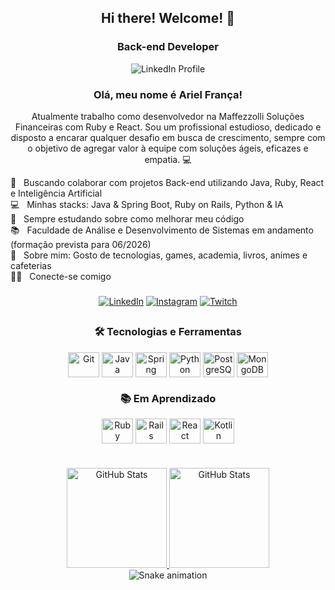 <div align="center">

## Hi there! Welcome! 👋
### Back-end Developer

![LinkedIn Profile](https://github.com/ArielVinis/ArielVinis/assets/89565617/cb88f6bf-d36f-4f8f-8bc2-21e4cd0bd416)

### Olá, meu nome é Ariel França!
Atualmente trabalho como desenvolvedor na Maffezzolli Soluções Financeiras com Ruby e React. 
Sou um profissional estudioso, dedicado e disposto a encarar qualquer desafio em busca de crescimento, sempre com o objetivo de agregar valor à equipe com soluções ágeis, eficazes e empatia. 💻

</div>

<div>
  💜 &nbsp; Buscando colaborar com projetos Back-end utilizando Java, Ruby, React e Inteligência Artificial
  <br/> 💻 &nbsp; Minhas stacks: Java & Spring Boot, Ruby on Rails, Python & IA
  <br/> 📖 &nbsp; Sempre estudando sobre como melhorar meu código
  <br/> 📚 &nbsp; Faculdade de Análise e Desenvolvimento de Sistemas em andamento (formação prevista para 06/2026)
  <br/> 💬 &nbsp; Sobre mim: Gosto de tecnologias, games, academia, livros, animes e cafeterias
  <br/> 🤝🏻 &nbsp; Conecte-se comigo
</div>

<div align="center">
  
###

<a href="https://www.linkedin.com/in/arielvinis" target="_blank"><img src="https://img.shields.io/badge/-LinkedIn-%230077B5?style=for-the-badge&logo=linkedin&logoColor=white" alt="LinkedIn"></a>
<a href="https://www.instagram.com/ariel_vinis" target="_blank"><img src="https://img.shields.io/badge/-Instagram-%23E4405F?style=for-the-badge&logo=instagram&logoColor=white" alt="Instagram"></a>
<a href="https://www.twitch.tv/arielvinis" target="_blank"><img src="https://img.shields.io/badge/Twitch-9146FF?style=for-the-badge&logo=twitch&logoColor=white" alt="Twitch"></a>

##

### 🛠️ Tecnologias e Ferramentas

<div style="display: inline_block">
  <img align="center" alt="Git" height="40" width="50" src="https://cdn.jsdelivr.net/gh/devicons/devicon/icons/git/git-original.svg">
  <img align="center" alt="Java" height="40" width="50" src="https://cdn.jsdelivr.net/gh/devicons/devicon/icons/java/java-original.svg">
  <img align="center" alt="Spring" height="40" width="50" src="https://cdn.jsdelivr.net/gh/devicons/devicon/icons/spring/spring-original.svg">
  <img align="center" alt="Python" height="40" width="50" src="https://cdn.jsdelivr.net/gh/devicons/devicon/icons/python/python-original.svg">
  <img align="center" alt="PostgreSQL" height="40" width="50" src="https://cdn.jsdelivr.net/gh/devicons/devicon/icons/postgresql/postgresql-original.svg">
  <img align="center" alt="MongoDB" height="40" width="50" src="https://cdn.jsdelivr.net/gh/devicons/devicon/icons/mongodb/mongodb-original.svg">
</div>

### 📚 Em Aprendizado

<div style="display: inline_block">
  <img align="center" alt="Ruby" height="40" width="50" src="https://cdn.jsdelivr.net/gh/devicons/devicon/icons/ruby/ruby-original.svg">
  <img align="center" alt="Rails" height="40" width="50" src="https://cdn.jsdelivr.net/gh/devicons/devicon/icons/rails/rails-original-wordmark.svg">
  <img align="center" alt="React" height="40" width="50" src="https://cdn.jsdelivr.net/gh/devicons/devicon/icons/react/react-original.svg">
  <img align="center" alt="Kotlin" height="40" width="50" src="https://cdn.jsdelivr.net/gh/devicons/devicon/icons/kotlin/kotlin-original.svg">
</div>

#
<div>
  <a href="https://github.com/ArielVinis">
  <img height="160em" src="https://github-readme-stats.vercel.app/api/top-langs/?username=arielvinis&layout=compact&langs_count=7&theme=dracula" alt="GitHub Stats"/>
  <img height="160em" src="https://github-readme-stats.vercel.app/api?username=arielvinis&show_icons=true&theme=dracula&include_all_commits=true&count_private=true&hide=stars,issues" alt="GitHub Stats"/>
  </a>
</div>

<div align="center">
  <img src="https://github.com/ArielVinis/ArielVinis/blob/output/github-contribution-grid-snake-dark.svg" alt="Snake animation" />
</div>
